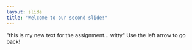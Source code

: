 ```yaml
---
layout: slide
title: "Welcome to our second slide!"
---
```

"this is my new text for the assignment... witty"
Use the left arrow to go back!
